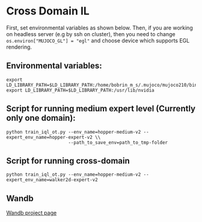 # Cross Domain IL
First, set environmental variables as shown below. Then, if you are working on headless server (e.g by ssh on cluster), then you need to change ``os.environ["MUJOCO_GL"] = "egl"`` and choose device which supports EGL rendering.
## Environmental variables:
```
export LD_LIBRARY_PATH=$LD_LIBRARY_PATH:/home/bobrin_m_s/.mujoco/mujoco210/bin
export LD_LIBRARY_PATH=$LD_LIBRARY_PATH:/usr/lib/nvidia
```
## Script for running medium expert level (Currently only one domain):
```
python train_iql_ot.py --env_name=hopper-medium-v2 --expert_env_name=hopper-expert-v2 \\
                       --path_to_save_env=path_to_tmp-folder
```
## Script for running cross-domain
```
python train_iql_ot.py --env_name=hopper-medium-v2 --expert_env_name=walker2d-expert-v2
```
## Wandb
[Wandb project page](https://wandb.ai/cilot/projects)